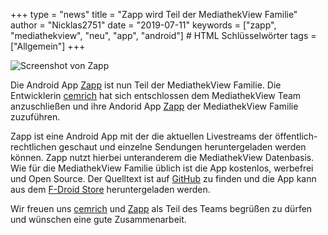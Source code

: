 +++
type = "news"
title = "Zapp wird Teil der MediathekView Familie"
author = "Nicklas2751"
date = "2019-07-11"
keywords = ["zapp", "mediathekview", "neu", "app", "android"] # HTML Schlüsselwörter
tags = ["Allgemein"]
+++

![Screenshot von Zapp](/images/news/zapp.png)

Die Android App [Zapp](https://f-droid.org/de/packages/de.christinecoenen.code.zapp/) ist nun Teil der MediathekView Familie.
Die Entwicklerin [cemrich](https://github.com/cemrich/) hat sich entschlossen dem MediathekView Team anzuschließen und ihre Andorid App [Zapp](https://f-droid.org/de/packages/de.christinecoenen.code.zapp/) der MediathekView Familie zuzuführen.

Zapp ist eine Android App mit der die aktuellen Livestreams der öffentlich-rechtlichen geschaut und einzelne Sendungen heruntergeladen werden können. Zapp nutzt hierbei unteranderem die MediathekView Datenbasis.
Wie für die MediathekView Familie üblich ist die App kostenlos, werbefrei und Open Source.
Der Quelltext ist auf [GitHub](https://github.com/mediathekview/zapp) zu finden und die App kann aus dem [F-Droid Store](https://f-droid.org/de/packages/de.christinecoenen.code.zapp/) heruntergeladen werden.

Wir freuen uns [cemrich](https://github.com/cemrich) und [Zapp](https://f-droid.org/de/packages/de.christinecoenen.code.zapp/) als Teil des Teams begrüßen zu dürfen und wünschen eine gute Zusammenarbeit.
